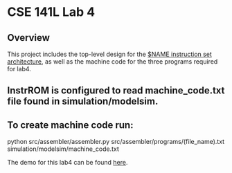 # CSE 141L Lab 4

## Overview

This project includes the top-level design for the [$NAME instruction set
architecture](https://docs.google.com/document/d/132XERID4oe9Ok5qbLtYRtNQLa4-OtiPEV4KUNNnETUY/edit?usp=sharing),
as well as the machine code for the three programs required for lab4.
## InstrROM is configured to read machine_code.txt file found in simulation/modelsim.
## To create machine code run: 
python src/assembler/assembler.py src/assembler/programs/(file_name).txt simulation/modelsim/machine_code.txt

The demo for this lab4 can be found
[here]().
